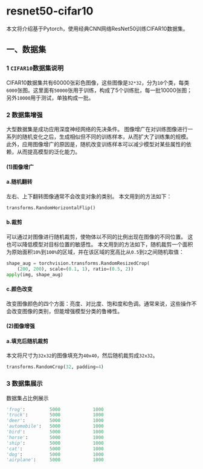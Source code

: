 # resnet50-cifar10
本文将介绍基于Pytorch，使用经典CNN网络ResNet50训练CIFAR10数据集。

## 一、数据集
### 1 `CIFAR10`数据集说明
CIFAR10数据集共有60000张彩色图像，这些图像是`32*32`，分为`10`个类，每类`6000`张图。这里面有`50000`张用于训练，构成了5个训练批，每一批10000张图；另外`10000`用于测试，单独构成一批。

### 2 数据集增强
大型数据集是成功应用深度神经网络的先决条件。 图像增广在对训练图像进行一系列的随机变化之后，生成相似但不同的训练样本，从而扩大了训练集的规模。 此外，应用图像增广的原因是，随机改变训练样本可以减少模型对某些属性的依赖，从而提高模型的泛化能力。
#### (1)图像增广

#### a.随机翻转
左右、上下翻转图像通常不会改变对象的类别。
本文用到的方法如下：
```python
transforms.RandomHorizontalFlip()
```

#### b.裁剪
可以通过对图像进行随机裁剪，使物体以不同的比例出现在图像的不同位置。 这也可以降低模型对目标位置的敏感性。
本文用到的方法如下，随机裁剪一个面积为原始面积`10%`到`100%`的区域，并在该区域的宽高比从`0.5`到`2`之间随机取值：
```python
shape_aug = torchvision.transforms.RandomResizedCrop(
    (200, 200), scale=(0.1, 1), ratio=(0.5, 2))
apply(img, shape_aug)
```
#### c.颜色改变
改变图像颜色的四个方面：亮度、对比度、饱和度和色调。通常来说，这些操作不会改变图像的类别，但能增强模型分类的鲁棒性。

#### (2)图像增强
#### a.填充后随机裁剪
本文将尺寸为`32x32`的图像填充为`40x40`，然后随机裁剪成`32x32`。
```python
transforms.RandomCrop(32, padding=4)
```
### 3 数据集展示
数据集占比例展示
```python
'frog': 		5000			1000
'truck': 		5000			1000
'deer': 		5000			1000
'automobile': 	5000			1000
'bird': 		5000			1000
'horse': 		5000			1000
'ship': 		5000			1000
'cat': 			5000			1000
'dog': 			5000			1000
'airplane': 	5000			1000
```
